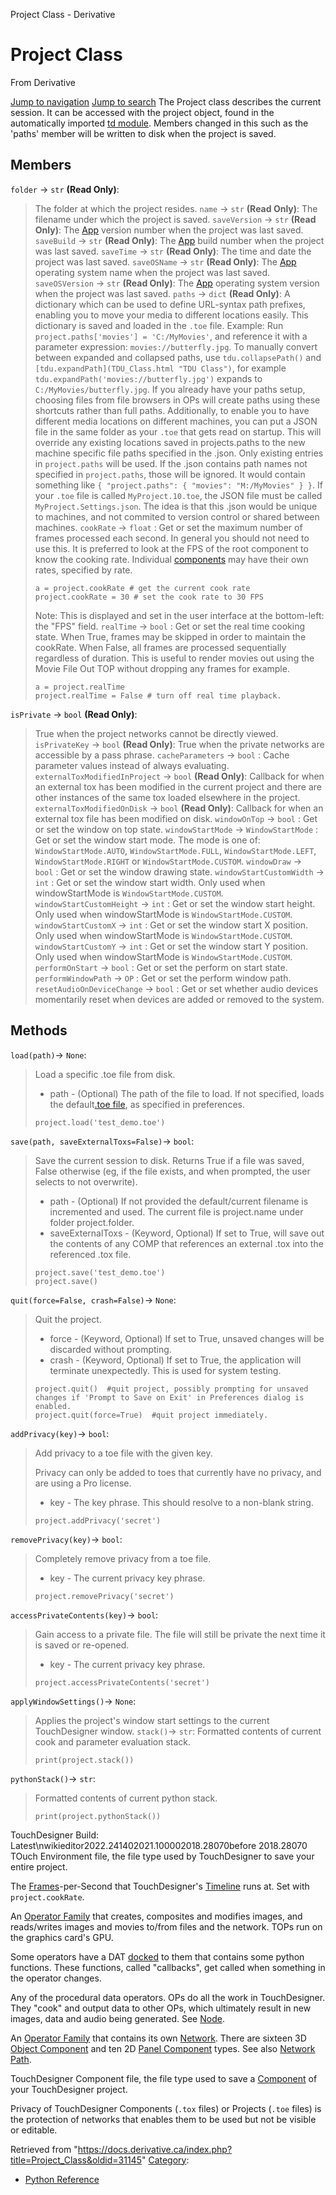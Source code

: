 

Project Class - Derivative




# Project Class
From Derivative

[Jump to navigation](#mw-head)
[Jump to search](#searchInput)
The Project class describes the current session. It can be accessed with the project object, found in the automatically imported [td module](Td_Module.html "Td Module"). Members changed in this such as the 'paths' member will be written to disk when the project is saved.
  

## Members
`folder` → `str` **(Read Only)**:
> The folder at which the project resides.
`name` → `str` **(Read Only)**:
> The filename under which the project is saved.
`saveVersion` → `str` **(Read Only)**:
> The [App](App_Class.html "App Class") version number when the project was last saved.
`saveBuild` → `str` **(Read Only)**:
> The [App](App_Class.html "App Class") build number when the project was last saved.
`saveTime` → `str` **(Read Only)**:
> The time and date the project was last saved.
`saveOSName` → `str` **(Read Only)**:
> The [App](App_Class.html "App Class") operating system name when the project was last saved.
`saveOSVersion` → `str` **(Read Only)**:
> The [App](App_Class.html "App Class") operating system version when the project was last saved.
`paths` → `dict` **(Read Only)**:
> A dictionary which can be used to define URL-syntax path prefixes, enabling you to move your media to different locations easily. This dictionary is saved and loaded in the `.toe` file. Example: Run `project.paths['movies'] = 'C:/MyMovies'`, and reference it with a parameter expression: `movies://butterfly.jpg`. To manually convert between expanded and collapsed paths, use `tdu.collapsePath()` and `[tdu.expandPath](TDU_Class.html "TDU Class")`, for example `tdu.expandPath('movies://butterfly.jpg')` expands to `C:/MyMovies/butterfly.jpg`. If you already have your paths setup, choosing files from file browsers in OPs will create paths using these shortcuts rather than full paths. Additionally, to enable you to have different media locations on different machines, you can put a JSON file in the same folder as your `.toe` that gets read on startup. This will override any existing locations saved in projects.paths to the new machine specific file paths specified in the .json. Only existing entries in `project.paths` will be used. If the .json contains path names not specified in `project.paths`, those will be ignored. It would contain something like `{ "project.paths": { "movies": "M:/MyMovies" } }`. If your `.toe` file is called `MyProject.10.toe`, the JSON file must be called `MyProject.Settings.json`. The idea is that this .json would be unique to machines, and not commited to version control or shared between machines.
`cookRate` → `float` :
> Get or set the maximum number of frames processed each second. In general you should not need to use this. It is preferred to look at the FPS of the root component to know the cooking rate. Individual [components](COMP_Class.html "COMP Class") may have their own rates, specified by rate.
> 
> ```
> a = project.cookRate # get the current cook rate 
> project.cookRate = 30 # set the cook rate to 30 FPS
> 
> ```
> 
> Note: This is displayed and set in the user interface at the bottom-left: the "FPS" field.
`realTime` → `bool` :
> Get or set the real time cooking state. When True, frames may be skipped in order to maintain the cookRate. When False, all frames are processed sequentially regardless of duration. This is useful to render movies out using the Movie File Out TOP without dropping any frames for example.
> 
> ```
> a = project.realTime
> project.realTime = False # turn off real time playback.
> 
> ```
`isPrivate` → `bool` **(Read Only)**:
> True when the project networks cannot be directly viewed.
`isPrivateKey` → `bool` **(Read Only)**:
> True when the private networks are accessible by a pass phrase.
`cacheParameters` → `bool` :
> Cache parameter values instead of always evaluating.
`externalToxModifiedInProject` → `bool` **(Read Only)**:
> Callback for when an external tox has been modified in the current project and there are other instances of the same tox loaded elsewhere in the project.
`externalToxModifiedOnDisk` → `bool` **(Read Only)**:
> Callback for when an external tox file has been modified on disk.
`windowOnTop` → `bool` :
> Get or set the window on top state.
`windowStartMode` → `WindowStartMode` :
> Get or set the window start mode.
> The mode is one of: `WindowStartMode.AUTO`, `WindowStartMode.FULL`, `WindowStartMode.LEFT`, `WindowStartMode.RIGHT` or `WindowStartMode.CUSTOM`.
`windowDraw` → `bool` :
> Get or set the window drawing state.
`windowStartCustomWidth` → `int` :
> Get or set the window start width. Only used when windowStartMode is `WindowStartMode.CUSTOM`.
`windowStartCustomHeight` → `int` :
> Get or set the window start height. Only used when windowStartMode is `WindowStartMode.CUSTOM`.
`windowStartCustomX` → `int` :
> Get or set the window start X position. Only used when windowStartMode is `WindowStartMode.CUSTOM`.
`windowStartCustomY` → `int` :
> Get or set the window start Y position. Only used when windowStartMode is `WindowStartMode.CUSTOM`.
`performOnStart` → `bool` :
> Get or set the perform on start state.
`performWindowPath` → `OP` :
> Get or set the perform window path.
`resetAudioOnDeviceChange` → `bool` :
> Get or set whether audio devices momentarily reset when devices are added or removed to the system.
## Methods
`load(path)`→ `None`:
> Load a specific .toe file from disk.
> 
> * path - (Optional) The path of the file to load. If not specified, loads the default[.toe file](https://docs.derivative.ca/index.php?title=.toe_file&action=edit&redlink=1 ".toe file (page does not exist)"), as specified in preferences.
> 
> ```
> project.load('test_demo.toe')
> 
> ```
`save(path, saveExternalToxs=False)`→ `bool`:
> Save the current session to disk. Returns True if a file was saved, False otherwise (eg, if the file exists, and when prompted, the user selects to not overwrite).
> 
> * path - (Optional) If not provided the default/current filename is incremented and used. The current file is project.name under folder project.folder.
> * saveExternalToxs - (Keyword, Optional) If set to True, will save out the contents of any COMP that references an external .tox into the referenced .tox file.
> 
> ```
> project.save('test_demo.toe')
> project.save()
> 
> ```
`quit(force=False, crash=False)`→ `None`:
> Quit the project.
> 
> * force - (Keyword, Optional) If set to True, unsaved changes will be discarded without prompting.
> * crash - (Keyword, Optional) If set to True, the application will terminate unexpectedly. This is used for system testing.
> 
> ```
> project.quit()  #quit project, possibly prompting for unsaved changes if 'Prompt to Save on Exit' in Preferences dialog is enabled.
> project.quit(force=True)  #quit project immediately.
> 
> ```
`addPrivacy(key)`→ `bool`:
> Add privacy to a toe file with the given key.
> 
> Privacy can only be added to toes that currently have no privacy, and are using a Pro license.
> 
> * key - The key phrase. This should resolve to a non-blank string.
> 
> ```
> project.addPrivacy('secret')
> 
> ```
`removePrivacy(key)`→ `bool`:
> Completely remove privacy from a toe file.
> 
> * key - The current privacy key phrase.
> 
> ```
> project.removePrivacy('secret')
> 
> ```
`accessPrivateContents(key)`→ `bool`:
> Gain access to a private file. The file will still be private the next time it is saved or re-opened.
> 
> * key - The current privacy key phrase.
> 
> ```
> project.accessPrivateContents('secret')
> 
> ```
`applyWindowSettings()`→ `None`:
> Applies the project's window start settings to the current TouchDesigner window.
`stack()`→ `str`:
> Formatted contents of current cook and parameter evaluation stack.
> 
> ```
> print(project.stack())
> 
> ```
`pythonStack()`→ `str`:
> Formatted contents of current python stack.
> 
> ```
> print(project.pythonStack())
> 
> ```
TouchDesigner Build: Latest\nwikieditor2022.241402021.100002018.28070before 2018.28070
TOuch Environment file, the file type used by TouchDesigner to save your entire project.

The [Frames](Frame.html "Frame")-per-Second that TouchDesigner's [Timeline](Timeline.html "Timeline") runs at. Set with `project.cookRate`.

An [Operator Family](Operator_Family.html "Operator Family") that creates, composites and modifies images, and reads/writes images and movies to/from files and the network. TOPs run on the graphics card's GPU.

Some operators have a DAT [docked](Docking.html "Docking") to them that contains some python functions. These functions, called "callbacks", get called when something in the operator changes.

Any of the procedural data operators. OPs do all the work in TouchDesigner. They "cook" and output data to other OPs, which ultimately result in new images, data and audio being generated. See [Node](Node.html "Node").

An [Operator Family](Operator_Family.html "Operator Family") that contains its own [Network](Network.html "Network"). There are sixteen 3D [Object Component](Object_Component.html "Object Component") and ten 2D [Panel Component](Panel_Component.html "Panel Component") types. See also [Network Path](Network_Path.html "Network Path").

TouchDesigner Component file, the file type used to save a [Component](Component.html "Component") of your TouchDesigner project.

Privacy of TouchDesigner Components (`.tox` files) or Projects (`.toe` files) is the protection of networks that enables them to be used but not be visible or editable.

Retrieved from "<https://docs.derivative.ca/index.php?title=Project_Class&oldid=31145>"
[Category](Special_Categories.html "Special:Categories"):
* [Python Reference](Category_Python_Reference.html "Category:Python Reference")